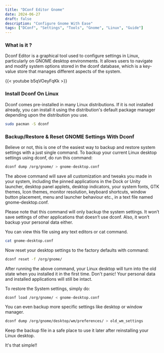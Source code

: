 ```yaml
---
title: "DConf Editor Gnome"
date: 2024-06-27
draft: false
description: "Configure Gnome With Ease"
tags: ["DConf", "Settings", "Tools", "Gnome", "Linux", "Guide"]
---
```

### What is it ?

Dconf Editor is a graphical tool used to configure settings in Linux, particularly on GNOME desktop environments. It allows users to navigate and modify system options stored in the dconf database, which is a key-value store that manages different aspects of the system.

{{< youtube b5qVOeyFqKk >}}

### Install Dconf On Linux

Dconf comes pre-installed in many Linux distributions. If it is not installed already, you can install it using the distribution's default package manager depending upon the distribution you use.

```Bash
sudo pacman -S dconf
```

### Backup/Restore & Reset GNOME Settings With Dconf


Believe or not, this is one of the easiest way to backup and restore system settings with a just single command. To backup your current Linux desktop settings using dconf, do run this command:

```Bash
dconf dump /org/gnome/ > gnome-desktop.conf
```

The above command will save all customization and tweaks you made in your system, including the pinned applications in the Dock or Unity launcher, desktop panel applets, desktop indicators, your system fonts, GTK themes, Icon themes, monitor resolution, keyboard shortcuts, window button placement, menu and launcher behaviour etc., in a text file named gnome-desktop.conf.

Please note that this command will only backup the system settings. It won’t save settings of other applications that doesn’t use dconf. Also, it won’t backup your personal data either.

You can view this file using any text editors or cat command.

```Bash
cat gnome-desktop.conf
```

Now reset your desktop settings to the factory defaults with command:

```Bash
dconf reset -f /org/gnome/
```

After running the above command, your Linux desktop will turn into the old state when you installed it in the first time. Don't panic! Your personal data and installed applications will still be intact.

To restore the System settings, simply do:

```Bash
dconf load /org/gnome/ < gnome-desktop.conf
```

You can even backup more specific settings like desktop or window manager.

```Bash
dconf dump /org/gnome/desktop/wm/preferences/ > old_wm_settings
```

Keep the backup file in a safe place to use it later after reinstalling your Linux desktop.


It's that simple!!
